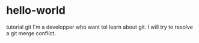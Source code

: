 # hello-world
tutorial git
I'm a developper who want tol learn about git. I will try to resolve a git merge conflict.
